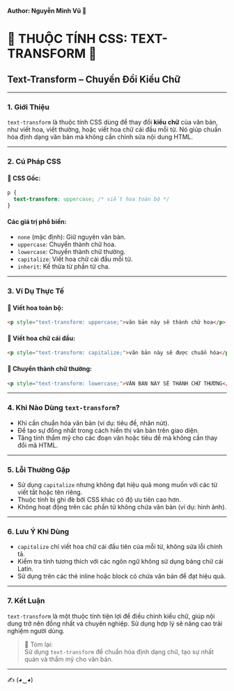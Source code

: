 **Author: Nguyễn Minh Vũ 🌟**

# 🌈 THUỘC TÍNH CSS: TEXT-TRANSFORM 🌈

## Text-Transform – Chuyển Đổi Kiểu Chữ

---

### 1. **Giới Thiệu**

`text-transform` là thuộc tính CSS dùng để thay đổi **kiểu chữ** của văn bản, như viết hoa, viết thường, hoặc viết hoa chữ cái đầu mỗi từ. Nó giúp chuẩn hóa định dạng văn bản mà không cần chỉnh sửa nội dung HTML.

---

### 2. **Cú Pháp CSS**

#### 📌 CSS Gốc:

```css
p {
  text-transform: uppercase; /* viết hoa toàn bộ */
}
```

#### Các giá trị phổ biến:
- `none` (mặc định): Giữ nguyên văn bản.
- `uppercase`: Chuyển thành chữ hoa.
- `lowercase`: Chuyển thành chữ thường.
- `capitalize`: Viết hoa chữ cái đầu mỗi từ.
- `inherit`: Kế thừa từ phần tử cha.

---

### 3. **Ví Dụ Thực Tế**

#### 🔹 Viết hoa toàn bộ:

```html
<p style="text-transform: uppercase;">văn bản này sẽ thành chữ hoa</p>
```

#### 🔹 Viết hoa chữ cái đầu:

```html
<p style="text-transform: capitalize;">văn bản này sẽ được chuẩn hóa</p>
```

#### 🔹 Chuyển thành chữ thường:

```html
<p style="text-transform: lowercase;">VĂN BẢN NÀY SẼ THÀNH CHỮ THƯỜNG</p>
```

---

### 4. **Khi Nào Dùng `text-transform`?**

- Khi cần chuẩn hóa văn bản (ví dụ: tiêu đề, nhãn nút).
- Để tạo sự đồng nhất trong cách hiển thị văn bản trên giao diện.
- Tăng tính thẩm mỹ cho các đoạn văn hoặc tiêu đề mà không cần thay đổi mã HTML.

---

### 5. **Lỗi Thường Gặp**

- Sử dụng `capitalize` nhưng không đạt hiệu quả mong muốn với các từ viết tắt hoặc tên riêng.
- Thuộc tính bị ghi đè bởi CSS khác có độ ưu tiên cao hơn.
- Không hoạt động trên các phần tử không chứa văn bản (ví dụ: hình ảnh).

---

### 6. **Lưu Ý Khi Dùng**

- `capitalize` chỉ viết hoa chữ cái đầu tiên của mỗi từ, không sửa lỗi chính tả.
- Kiểm tra tính tương thích với các ngôn ngữ không sử dụng bảng chữ cái Latin.
- Sử dụng trên các thẻ inline hoặc block có chứa văn bản để đạt hiệu quả.

---

### 7. **Kết Luận**

`text-transform` là một thuộc tính tiện lợi để điều chỉnh kiểu chữ, giúp nội dung trở nên đồng nhất và chuyên nghiệp. Sử dụng hợp lý sẽ nâng cao trải nghiệm người dùng.

> 📝 Tóm lại:  
> Sử dụng `text-transform` để chuẩn hóa định dạng chữ, tạo sự nhất quán và thẩm mỹ cho văn bản.

---

✍️ (◕‿◕)